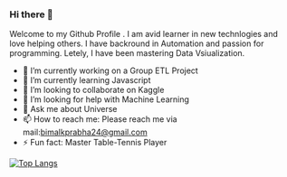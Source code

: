 ### Hi there 👋

Welcome to my Github Profile . I am avid learner in new technlogies and love helping others. I have backround in Automation and passion for programming.
Letely, I have been mastering Data Vsiualization.
</br>
- 🔭 I’m currently working on a Group ETL Project
- 🌱 I’m currently learning Javascript
- 👯 I’m looking to collaborate on Kaggle
- 🤔 I’m looking for help with  Machine Learning
- 💬 Ask me about Universe
- 📫 How to reach me: Please reach me via mail:bimalkprabha24@gmail.com
- ⚡ Fun fact: Master Table-Tennis Player

<span>[![Top Langs](https://github-readme-stats.vercel.app/api/top-langs/?username=bimalkprabha&layout=compact&theme=radical)](https://github.com/bimalkprabha/github-readme-stats)

